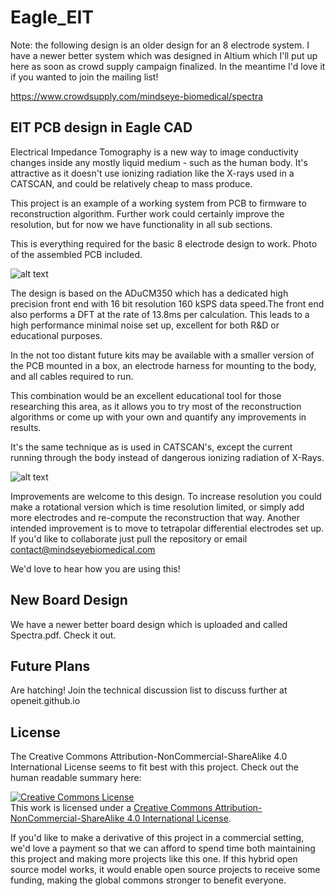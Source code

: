 # Eagle_EIT

Note: the following design is an older design for an 8 electrode system. I have a newer better system which was designed in Altium which I'll put up here as soon as crowd supply campaign finalized. In the meantime I'd love it if you wanted to join the mailing list! 

https://www.crowdsupply.com/mindseye-biomedical/spectra

## EIT PCB design in Eagle CAD

Electrical Impedance Tomography is a new way to image conductivity changes inside any mostly liquid medium - such as the human body. It's attractive as it doesn't use ionizing radiation like the X-rays used in a CATSCAN, and could be relatively cheap to mass produce. 

This project is an example of a working system from PCB to firmware to reconstruction algorithm. Further work could certainly improve the resolution, but for now we have functionality in all sub sections. 

This is everything required for the basic 8 electrode design to work. Photo of the assembled PCB included. 

![alt text](images/PCB.png "EIT PCB")

The design is based on the ADuCM350 which has a dedicated high precision front end with 16 bit resolution 160 kSPS data speed.The front end also performs a DFT at the rate of 13.8ms per calculation. This leads to a high performance minimal noise set up, excellent for both R&D or educational purposes. 

In the not too distant future kits may be available with a smaller version of the PCB mounted in a box, an electrode harness for mounting to the body, and all cables required to run. 

This combination would be an excellent educational tool for those researching this area, as it allows you to try most of the reconstruction algorithms or come up with your own and quantify any improvements in results. 

It's the same technique as is used in CATSCAN's, except the current running through the body instead of dangerous ionizing radiation of X-Rays. 

![alt text](images/eit_anti-clockwise_motion.png "EIT example")

Improvements are welcome to this design. To increase resolution you could make a rotational version which is time resolution limited, or simply add more electrodes and re-compute the reconstruction that way. Another intended improvement is to move to tetrapolar differential electrodes set up. If you'd like to collaborate just pull the repository or email contact@mindseyebiomedical.com

We'd love to hear how you are using this! 

## New Board Design 

We have a newer better board design which is uploaded and called Spectra.pdf. Check it out. 


## Future Plans 

Are hatching! Join the technical discussion list to discuss further at openeit.github.io 


## License 

The Creative Commons Attribution-NonCommercial-ShareAlike 4.0 International License seems to fit best with this project. Check out the human readable summary here: 

<a rel="license" href="http://creativecommons.org/licenses/by-nc-sa/4.0/"><img alt="Creative Commons License" style="border-width:0" src="https://i.creativecommons.org/l/by-nc-sa/4.0/88x31.png" /></a><br />This work is licensed under a <a rel="license" href="http://creativecommons.org/licenses/by-nc-sa/4.0/">Creative Commons Attribution-NonCommercial-ShareAlike 4.0 International License</a>.

If you'd like to make a derivative of this project in a commercial setting, we'd love a payment so that we can afford to spend time both maintaining this project and making more projects like this one. If this hybrid open source model works, it would enable open source projects to receive some funding, making the global commons stronger to benefit everyone. 



